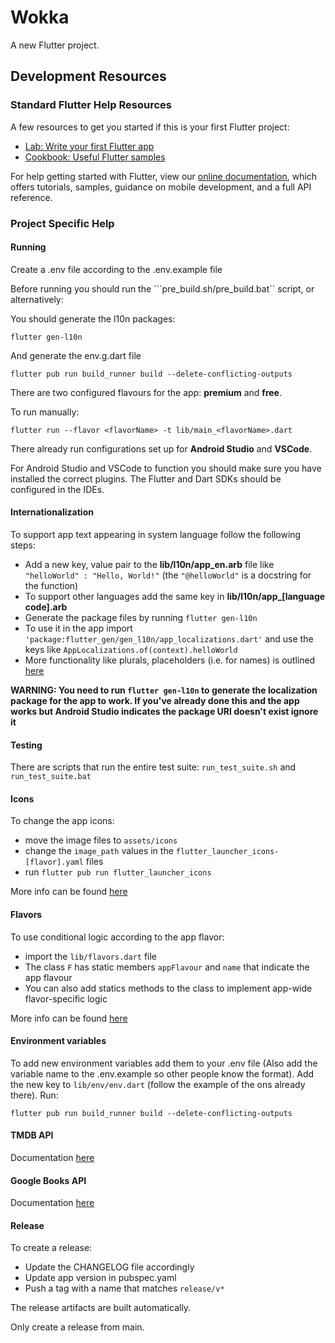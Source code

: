 # Wokka

A new Flutter project.

## Development Resources

### Standard Flutter Help Resources

A few resources to get you started if this is your first Flutter project:

- [Lab: Write your first Flutter app](https://flutter.dev/docs/get-started/codelab)
- [Cookbook: Useful Flutter samples](https://flutter.dev/docs/cookbook)

For help getting started with Flutter, view our
[online documentation](https://flutter.dev/docs), which offers tutorials, samples, guidance on
mobile development, and a full API reference.

### Project Specific Help

#### Running

Create a .env file according to the .env.example file 

Before running you should run the ```pre_build.sh/pre_build.bat`` script, or alternatively:

You should generate the l10n packages:

```shell
flutter gen-l10n
```

And generate the env.g.dart file

```shell
flutter pub run build_runner build --delete-conflicting-outputs
```

There are two configured flavours for the app: __premium__ and __free__.

To run manually:

```shell
flutter run --flavor <flavorName> -t lib/main_<flavorName>.dart
```

There already run configurations set up for __Android Studio__ and __VSCode__.

For Android Studio and VSCode to function you should make sure you have installed the correct plugins. The Flutter and Dart SDKs should be configured in the IDEs. 

#### Internationalization

To support app text appearing in system language follow the following steps:

- Add a new key, value pair to the __lib/l10n/app_en.arb__ file
  like ```"helloWorld" : "Hello, World!"``` (the ```"@helloWorld"``` is a docstring for the
  function)
- To support other languages add the same key in **lib/l10n/app_[language code].arb**
- Generate the package files by running ```flutter gen-l10n```
- To use it in the app import ```'package:flutter_gen/gen_l10n/app_localizations.dart'``` and use
  the keys like ```AppLocalizations.of(context).helloWorld```
- More functionality like plurals, placeholders (i.e. for names) is
  outlined [here](https://docs.flutter.dev/development/accessibility-and-localization/internationalization)

**WARNING: You need to run ```flutter gen-l10n``` to generate the localization package for the app
to work. If you've already done this and the app works but Android Studio indicates the package URI
doesn't exist ignore it**

#### Testing

There are scripts that run the entire test suite: ```run_test_suite.sh```
and ```run_test_suite.bat```

#### Icons

To change the app icons:

- move the image files to ```assets/icons```
- change the ```image_path``` values in the ```flutter_launcher_icons-[flavor].yaml``` files
- run ```flutter pub run flutter_launcher_icons```

More info can be found [here](https://pub.dev/packages/flutter_launcher_icons)

#### Flavors

To use conditional logic according to the app flavor:

- import the ```lib/flavors.dart``` file
- The class ```F``` has static members ```appFlavour``` and ```name``` that indicate the app flavour
- You can also add statics methods to the class to implement app-wide flavor-specific logic

More info can be found [here](https://pub.dev/packages/flutter_flavorizr)

#### Environment variables

To add new environment variables add them to your .env file (Also add the variable name to the .env.example so other people know the format).
Add the new key to ```lib/env/env.dart``` (follow the example of the ons already there).
Run:

```shell
flutter pub run build_runner build --delete-conflicting-outputs
```

#### TMDB API

Documentation [here](https://developers.themoviedb.org/3/getting-started)

#### Google Books API

Documentation [here](https://developers.google.com/books/docs/viewer/developers_guide?hl=en)
#### Release

To create a release:

- Update the CHANGELOG file accordingly
- Update app version in pubspec.yaml
- Push a tag with a name that matches ```release/v*```

The release artifacts are built automatically.

Only create a release from main.

